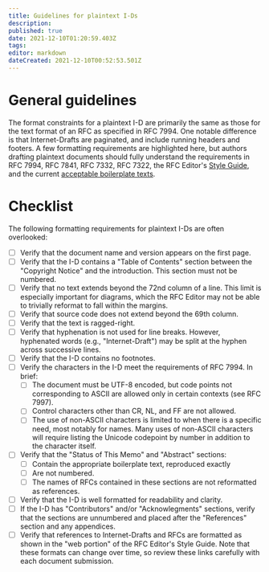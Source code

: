 ```yaml
---
title: Guidelines for plaintext I-Ds
description: 
published: true
date: 2021-12-10T01:20:59.403Z
tags: 
editor: markdown
dateCreated: 2021-12-10T00:52:53.501Z
---
```


# General guidelines
The format constraints for a plaintext I-D are primarily the same as those for the text format of an RFC as specified in RFC 7994. One notable difference is that Internet-Drafts are paginated, and include running headers and footers. A few formatting requirements are highlighted here, but authors drafting plaintext documents should fully understand the requirements in RFC 7994, RFC 7841, RFC 7332, RFC 7322, the RFC Editor's [Style Guide](https://www.rfc-editor.org/styleguide/), and the current [acceptable boilerplate texts](https://www.iab.org/documents/headers-boilerplate/).

# Checklist

The following formatting requirements for plaintext I-Ds are often overlooked:

- [ ] Verify that the document name and version appears on the first page.
- [ ] Verify that the I-D contains a "Table of Contents" section between the "Copyright Notice" and the introduction. This section must not be numbered.
- [ ] Verify that no text extends beyond the 72nd column of a line. This limit is especially important for diagrams, which the RFC Editor may not be able to trivially reformat to fall within the margins.
- [ ] Verify that source code does not extend beyond the 69th column.
- [ ] Verify that the text is ragged-right.
- [ ] Verify that hyphenation is not used for line breaks. However, hyphenated words (e.g., "Internet-Draft") may be split at the hyphen across successive lines.
- [ ] Verify that the I-D contains no footnotes.
- [ ] Verify the characters in the I-D meet the requirements of RFC 7994. In brief:
    - [ ] The document must be UTF-8 encoded, but code points not corresponding to ASCII are allowed only in certain contexts (see RFC 7997). 
    - [ ] Control characters other than CR, NL, and FF are not allowed. 
    - [ ] The use of non-ASCII characters is limited to when there is a specific need, most notably for names. Many uses of non-ASCII characters will require listing the Unicode codepoint by number in addition to the character itself.
- [ ] Verify that the "Status of This Memo" and "Abstract" sections:
    - [ ] Contain the appropriate boilerplate text, reproduced exactly
    - [ ] Are not numbered.
    - [ ] The names of RFCs contained in these sections are not reformatted as references.
- [ ] Verify that the I-D is well formatted for readability and clarity.
- [ ] If the I-D has "Contributors" and/or "Acknowlegments" sections, verify that the sections are unnumbered and placed after the "References" section and any appendices.
- [ ] Verify that references to Internet-Drafts and RFCs are formatted as shown in the "web portion" of the RFC Editor's Style Guide. Note that these formats can change over time, so review these links carefully with each document submission.